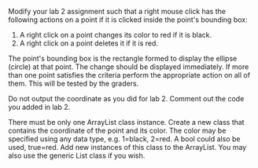 Modify your lab 2 assignment such that a right mouse click has the following actions on a point if it is clicked inside the point's bounding box:

  1. A right click on a point changes its color to red if it is black.
  2. A right click on a point deletes it if it is red.

The point's bounding box is the rectangle formed to display the ellipse (circle) at that point. The change should be displayed immediately. If more than one point satisfies the criteria perform the appropriate action on all of them. This will be tested by the graders.

Do not output the coordinate as you did for lab 2. Comment out the code you added in lab 2.

There must be only one ArrayList class instance. Create a new class that contains the coordinate of the point and its color. The color may be specified using any data type, e.g. 1=black, 2=red. A bool could also be used, true=red. Add new instances of this class to the ArrayList. You may also use the generic List class if you wish.
